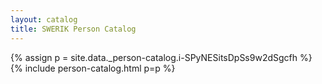```yaml
---
layout: catalog
title: SWERIK Person Catalog
---
```

{% assign p = site.data._person-catalog.i-SPyNESitsDpSs9w2dSgcfh %}
{% include person-catalog.html p=p %}


